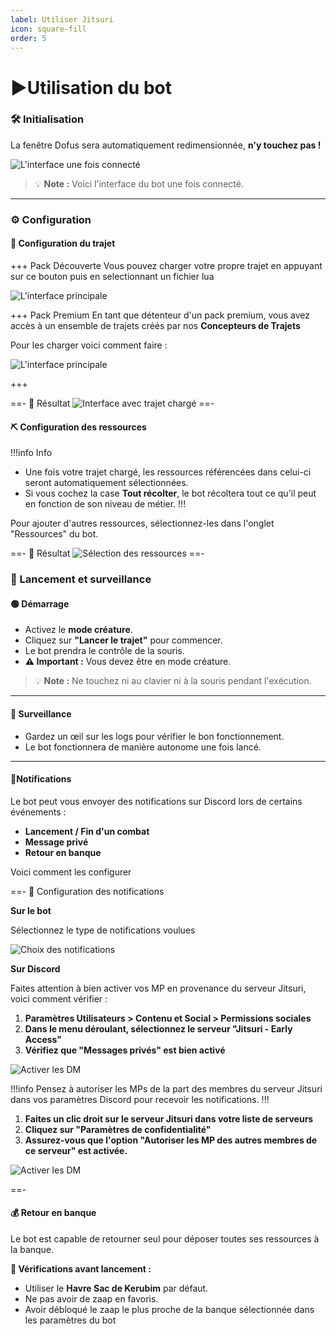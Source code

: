 ```yaml
---
label: Utiliser Jitsuri
icon: square-fill
order: 5
---
```


# ▶️Utilisation du bot

### 🛠️ Initialisation

La fenêtre Dofus sera automatiquement redimensionnée, **n'y touchez pas !**  

![L'interface une fois connecté](/static/usage/connected-interface.png)

> 💡 **Note :** Voici l'interface du bot une fois connecté.

---

### ⚙️ Configuration

#### 🤖 Configuration du trajet
+++ Pack Découverte
Vous pouvez charger votre propre trajet en appuyant sur ce bouton puis en selectionnant un fichier lua

![L'interface principale](/static/usage/trajet-decouverte.png)

+++ Pack Premium
En tant que détenteur d'un pack premium, vous avez accès à un ensemble de trajets créés par nos **Concepteurs de Trajets**

Pour les charger voici comment faire :

![L'interface principale](/static/usage/trajet-premium-selection.png)

+++

==- 🎯 Résultat
![Interface avec trajet chargé](/static/usage/trajet-loaded.png)
==-

#### ⛏️ Configuration des ressources

!!!info Info
- Une fois votre trajet chargé, les ressources référencées dans celui-ci seront automatiquement sélectionnées.
- Si vous cochez la case **Tout récolter**, le bot récoltera tout ce qu'il peut en fonction de son niveau de métier.
!!!

Pour ajouter d'autres ressources, sélectionnez-les dans l'onglet "Ressources" du bot.

==- 🎯 Résultat
![Sélection des ressources](/static/usage/ressources-selection.png)
==-

### 🚀 Lancement et surveillance

#### 🟢 Démarrage

- Activez le **mode créature**.
- Cliquez sur **"Lancer le trajet"** pour commencer.
- Le bot prendra le contrôle de la souris.
- **⚠️ Important :** Vous devez être en mode créature.

> 💡 **Note :** Ne touchez ni au clavier ni à la souris pendant l'exécution.

---

#### 👀 Surveillance

- Gardez un œil sur les logs pour vérifier le bon fonctionnement.
- Le bot fonctionnera de manière autonome une fois lancé.

---

#### 🔔Notifications

Le bot peut vous envoyer des notifications sur Discord lors de certains événements :

- **Lancement / Fin d'un combat**
- **Message privé**
- **Retour en banque**

Voici comment les configurer

==- 🔔 Configuration des notifications

**Sur le bot**

Sélectionnez le type de notifications voulues

![Choix des notifications](/static/usage/notifs-config.png)

**Sur Discord**

Faites attention à bien activer vos MP en provenance du serveur Jitsuri, voici comment vérifier :

1. **Paramètres Utilisateurs &gt; Contenu et Social &gt; Permissions sociales**
2. **Dans le menu déroulant, sélectionnez le serveur "Jitsuri - Early Access"**
3. **Vérifiez que "Messages privés" est bien activé**

![Activer les DM](/static/usage/notifs-discord-dm.png)

!!!info
Pensez à autoriser les MPs de la part des membres du serveur Jitsuri dans vos paramètres Discord pour recevoir les notifications.
!!!

1. **Faites un clic droit sur le serveur Jitsuri dans votre liste de serveurs**
2. **Cliquez sur "Paramètres de confidentialité"**
3. **Assurez-vous que l'option "Autoriser les MP des autres membres de ce serveur" est activée.**

![Activer les DM](/static/usage/notifs-discord-dm-users.png)

==-

#### 💰 Retour en banque

Le bot est capable de retourner seul pour déposer toutes ses ressources à la banque.

**🔎 Vérifications avant lancement :**

- Utiliser le **Havre Sac de Kerubim** par défaut.
- Ne pas avoir de zaap en favoris.
- Avoir débloqué le zaap le plus proche de la banque sélectionnée dans les paramètres du bot
